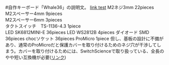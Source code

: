 #自作キーボード「Whale36」の説明文。
[link test](../)
M2ネジ3mm      22pieces  <br>
M2スペーサー4mm  9pieces<br>
M2スペーサー6mm  3pieces<br>
タクトスイッチ　TS-1136-4.3  1piece  
LED  SK6812MINI-E  36pieces
LED  WS2812B  4pieces
ダイオード	SMD  36pieces
chocソケット  36pieces
ProMicro  1piece  但し、基板の設計に不備があり、通常のProMicroだと保護カバーを取り付けるためのネジ穴が干渉してしまう。カバーを取り付けるためには、SwitchScienceで取り扱っている、全長のやや短い互換機が必要([リンク](https://www.switch-science.com/products/6576?variant=42382115995846))

